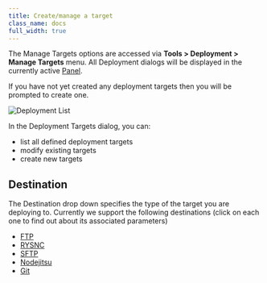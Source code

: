 ```yaml
---
title: Create/manage a target
class_name: docs
full_width: true
---
```


The Manage Targets options are accessed via **Tools > Deployment > Manage Targets** menu. All Deployment dialogs will be displayed in the currently active [Panel](/docs/ide/panels).

If you have not yet created any deployment targets then you will be prompted to create one.

<img alt="Deployment List" src="/img/docs/deploy-details.png" class="simple"/>


In the Deployment Targets dialog, you can:

- list all defined deployment targets
- modify existing targets
- create new targets

## Destination
The Destination drop down specifies the type of the target you are deploying to. Currently we support the following destinations (click on each one to find out about its associated parameters)

- [FTP](/docs/ide/tools/deployment/type-ftp/)
- [RYSNC](/docs/ide/tools/deployment/type-rsync/)
- [SFTP](/docs/ide/tools/deployment/type-sftp/)
- [Nodejitsu](/docs/ide/tools/deployment/type-nj/)
- [Git](/docs/ide/tools/deployment/type-git)

